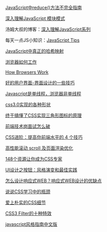 [JavaScript中reduce()方法不完全指南](http://blog.tingyun.com/web/article/detail/476)

[深入理解JavaScript 模块模式](http://www.oschina.net/translate/javascript-module-pattern-in-depth)

汤姆大叔的博客：[深入理解JavaScript系列](http://www.cnblogs.com/TomXu/archive/2011/12/15/2288411.html)

每天一点JS小知识：[JavaScript Tips](http://www.jstips.co/zh_CN)

[JavaScript中真正的哈希映射](http://www.tuicool.com/articles/NBVvmqU)

[浏览器如何工作](http://www.osedu.net/article/php/2011-11-29/360.html)

[How Browsers Work](http://taligarsiel.com/Projects/howbrowserswork1.htm?utm_source=caibaojian.com)

[好的用户界面-界面设计的一些技巧](http://www.cnblogs.com/Wayou/p/goodui.html)

[Javascript是单线程，浏览器非单线程](http://caibaojian.com/js-event-loop.html)

[css3.0实现的各种形状](http://www.cnblogs.com/asqq/archive/2012/04/13/2438861.html)

[终于搞懂了CSS实现三角形图标的原理](http://www.tuicool.com/articles/3eaINn)

[前端技术岗面试怎么破](http://caibaojian.com/fe-interview.html)

[CSS进阶：提高你前端水平的 4 个技巧](http://web.jobbole.com/86793/?utm_source=top.caibaojian.com/112597)

[高性能滚动 scroll 及页面渲染优化](http://www.cnblogs.com/coco1s/p/5499469.html)

[148个资源让你成为CSS专家](https://segmentfault.com/a/1190000006689923)

[UI设计之按钮：风格演变和最佳实践](http://www.zcfy.cc/article/buttons-in-ui-design-the-evolution-of-style-and-best-practices-ux-planet-1118.html)

[怎么设计响应式WEB？响应式WEB设计的优缺点](http://www.jb51.net/web/233387.html)

[说说CSS学习中的瓶颈](http://www.zhangxinxu.com/wordpress/2012/07/bottleneck-css-study/)

[爱上朴实的CSS细节](http://blog.jobbole.com/28088/)

[CSS3 Filter的十种特效](http://www.w3cplus.com/css3/ten-effects-with-css3-filter)

[javascript风格指南中文版](http://caibaojian.com/toutiao/6194)
